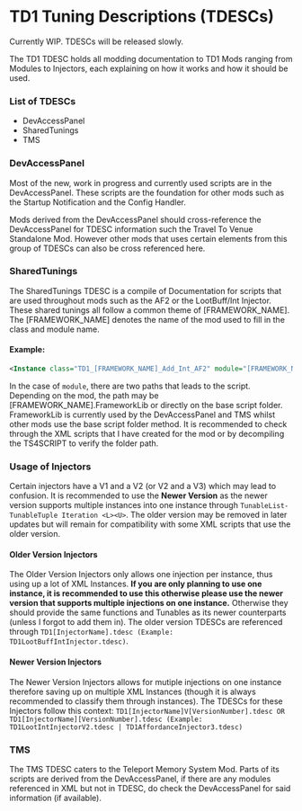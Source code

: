 # TD1 Tuning Descriptions (TDESCs)

Currently WIP. TDESCs will be released slowly.

The TD1 TDESC holds all modding documentation to TD1 Mods ranging from Modules to Injectors, each explaining on how it works and how it should be used.

### List of TDESCs

* DevAccessPanel
* SharedTunings
* TMS

### DevAccessPanel

Most of the new, work in progress and currently used scripts are in the DevAccessPanel. These scripts are the foundation for other mods such as the Startup Notification and the Config Handler.

Mods derived from the DevAccessPanel should cross-reference the DevAccessPanel for TDESC information such the Travel To Venue Standalone Mod. However other mods that uses certain elements from this group of TDESCs can also be cross referenced here.

### SharedTunings

The SharedTunings TDESC is a compile of Documentation for scripts that are used throughout mods such as the AF2 or the LootBuff/Int Injector. These shared tunings all follow a common theme of [FRAMEWORK_NAME]. The [FRAMEWORK_NAME] denotes the name of the mod used to fill in the class and module name.

#### Example:

```xml
<Instance class="TD1_[FRAMEWORK_NAME]_Add_Int_AF2" module="[FRAMEWORK_NAME].FrameworkLib.TD1_[FRAMEWORK_NAME]_Add_Int_AF2 OR TD1_[FRAMEWORK_NAME]_Add_Int_AF2" />
```

In the case of `module`, there are two paths that leads to the script. Depending on the mod, the path may be [FRAMEWORK_NAME].FrameworkLib or directly on the base script folder. FrameworkLib is currently used by the DevAccessPanel and TMS whilst other mods use the base script folder method. It is recommended to check through the XML scripts that I have created for the mod or by decompiling the TS4SCRIPT to verify the folder path.

### Usage of Injectors

Certain injectors have a V1 and a V2 (or V2 and a V3) which may lead to confusion. It is recommended to use the **Newer Version** as the newer version supports multiple instances into one instance through `TunableList-TunableTuple Iteration <L><U>`. The older version may be removed in later updates but will remain for compatibility with some XML scripts that use the older version.

#### Older Version Injectors

The Older Version Injectors only allows one injection per instance, thus using up a lot of XML Instances. **If you are only planning to use one instance, it is recommended to use this otherwise please use the newer version that supports multiple injections on one instance.** Otherwise they should provide the same functions and Tunables as its newer counterparts (unless I forgot to add them in). The older version TDESCs are referenced through `TD1[InjectorName].tdesc (Example: TD1LootBuffIntInjector.tdesc)`.

#### Newer Version Injectors

The Newer Version Injectors allows for mutiple injections on one instance therefore saving up on multiple XML Instances (though it is always recommended to classify them through instances). The TDESCs for these Injectors follow this context: `TD1[InjectorName]V[VersionNumber].tdesc OR TD1[InjectorName][VersionNumber].tdesc (Example: TD1LootIntInjectorV2.tdesc | TD1AffordanceInjector3.tdesc)`

### TMS

The TMS TDESC caters to the Teleport Memory System Mod. Parts of its scripts are derived from the DevAccessPanel, if there are any modules referenced in XML but not in TDESC, do check the DevAccessPanel for said information (if available).
